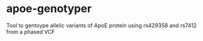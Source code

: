 # apoe-genotyper
Tool to gentoype allelic variants of ApoE protein  using rs429358 and rs7412 from a phased VCF
